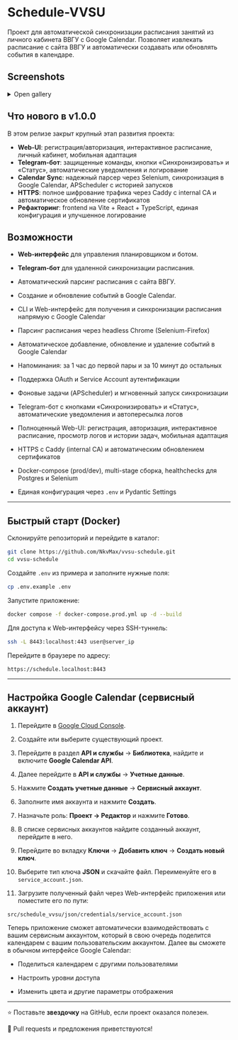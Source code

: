 # Schedule-VVSU

Проект для автоматической синхронизации расписания занятий из личного кабинета ВВГУ с Google Calendar. Позволяет извлекать расписание с сайта ВВГУ и автоматически создавать или обновлять события в календаре.

## Screenshots

<details>
<summary>Open gallery</summary>

<p align="center">
  <a href="docs/assets/home.jpg">
    <img src="docs/assets/home.jpg" alt="Control center: status & actions" width="900" height="auto">
  </a>
  <br/><sub>Control center</sub>
</p>

<table>
  <tr>
    <td align="center">
      <a href="docs/assets/logs.jpg">
        <img src="docs/assets/logs.jpg" alt="Live logs streaming in UI" width="550" height="auto">
      </a>
      <br/><sub>Live logs</sub>
    </td>
    <td align="center">
      <a href="docs/assets/settings.jpg">
        <img src="docs/assets/settings.jpg" alt="Bot & credentials settings" width="550" height="auto">
      </a>
      <br/><sub>Settings</sub>
    </td>
  </tr>
</table>

</details>


## Что нового в v1.0.0

В этом релизе закрыт крупный этап развития проекта:

- **Web-UI**: регистрация/авторизация, интерактивное расписание, личный кабинет, мобильная адаптация  
- **Telegram-бот**: защищенные команды, кнопки «Синхронизировать» и «Статус», автоматические уведомления и логирование  
- **Calendar Sync**: надежный парсер через Selenium, синхронизация в Google Calendar, APScheduler с историей запусков  
- **HTTPS**: полное шифрование трафика через Caddy с internal CA и автоматическое обновление сертификатов  
- **Рефакторинг**: frontend на Vite + React + TypeScript, единая конфигурация и улучшенное логирование  

## Возможности

- **Web-интерфейс** для управления планировщиком и ботом.
    
- **Telegram-бот** для удаленной синхронизации расписания.
    
- Автоматический парсинг расписания с сайта ВВГУ.
    
- Создание и обновление событий в Google Calendar.
    

- CLI и Web-интерфейс для получения и синхронизации расписания напрямую с Google Calendar  
- Парсинг расписания через headless Chrome (Selenium-Firefox)  
- Автоматическое добавление, обновление и удаление событий в Google Calendar  
- Напоминания: за 1 час до первой пары и за 10 минут до остальных  
- Поддержка OAuth и Service Account аутентификации  
- Фоновые задачи (APScheduler) и мгновенный запуск синхронизации  
- Telegram-бот с кнопками «Синхронизировать» и «Статус», автоматические уведомления и автопересылка логов  
- Полноценный Web-UI: регистрация, авторизация, интерактивное расписание, просмотр логов и истории задач, мобильная адаптация  
- HTTPS с Caddy (internal CA) и автоматическим обновлением сертификатов  
- Docker-compose (prod/dev), multi-stage сборка, healthchecks для Postgres и Selenium  
- Единая конфигурация через `.env` и Pydantic Settings  


---

## Быстрый старт (Docker)

Склонируйте репозиторий и перейдите в каталог:

```bash
git clone https://github.com/NkvMax/vvsu-schedule.git
cd vvsu-schedule
```

Создайте `.env` из примера и заполните нужные поля:

```bash
cp .env.example .env
```

Запустите приложение:

```bash
docker compose -f docker-compose.prod.yml up -d --build
```

Для доступа к Web-интерфейсу через SSH-туннель:

```bash
ssh -L 8443:localhost:443 user@server_ip
```

Перейдите в браузере по адресу:

```
https://schedule.localhost:8443
```

---

## Настройка Google Calendar (сервисный аккаунт)

1. Перейдите в [Google Cloud Console](https://console.cloud.google.com/).
    
2. Создайте или выберите существующий проект.
    
3. Перейдите в раздел **API и службы** → **Библиотека**, найдите и включите **Google Calendar API**.
    
4. Далее перейдите в **API и службы** → **Учетные данные**.
    
5. Нажмите **Создать учетные данные** → **Сервисный аккаунт**.
    
6. Заполните имя аккаунта и нажмите **Создать**.
    
7. Назначьте роль: **Проект → Редактор** и нажмите **Готово**.
    
8. В списке сервисных аккаунтов найдите созданный аккаунт, перейдите в него.
    
9. Перейдите во вкладку **Ключи** → **Добавить ключ** → **Создать новый ключ**.
    
10. Выберите тип ключа **JSON** и скачайте файл. Переименуйте его в `service_account.json`.
    
11. Загрузите полученный файл через Web-интерфейс приложения или поместите его по пути:
    

```
src/schedule_vvsu/json/credentials/service_account.json
```

Теперь приложение сможет автоматически взаимодействовать с вашим сервисным аккаунтом, который в свою очередь поделится календарем с вашим пользовательским аккаунтом. Далее вы сможете в обычном интерфейсе Google Calendar:

- Поделиться календарем с другими пользователями

- Настроить уровни доступа

- Изменить цвета и другие параметры отображения

---

⭐️ Поставьте **звездочку** на GitHub, если проект оказался полезен. 

🚀 Pull requests и предложения приветствуются!